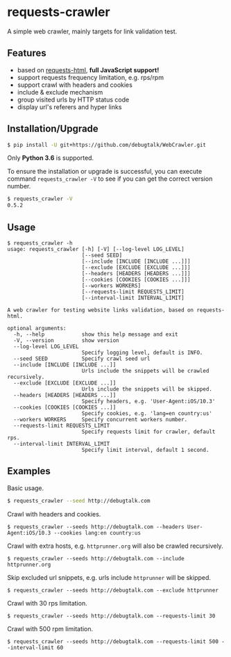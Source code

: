 # requests-crawler

A simple web crawler, mainly targets for link validation test.

## Features

- based on [requests-html][requests-html], **full JavaScript support!**
- support requests frequency limitation, e.g. rps/rpm
- support crawl with headers and cookies
- include & exclude mechanism
- group visited urls by HTTP status code
- display url's referers and hyper links

## Installation/Upgrade

```bash
$ pip install -U git+https://github.com/debugtalk/WebCrawler.git
```

Only **Python 3.6** is supported.

To ensure the installation or upgrade is successful, you can execute command `requests_crawler -V` to see if you can get the correct version number.

```bash
$ requests_crawler -V
0.5.2
```

## Usage

```text
$ requests_crawler -h
usage: requests_crawler [-h] [-V] [--log-level LOG_LEVEL]
                        [--seed SEED]
                        [--include [INCLUDE [INCLUDE ...]]]
                        [--exclude [EXCLUDE [EXCLUDE ...]]]
                        [--headers [HEADERS [HEADERS ...]]]
                        [--cookies [COOKIES [COOKIES ...]]]
                        [--workers WORKERS]
                        [--requests-limit REQUESTS_LIMIT]
                        [--interval-limit INTERVAL_LIMIT]

A web crawler for testing website links validation, based on requests-html.

optional arguments:
  -h, --help            show this help message and exit
  -V, --version         show version
  --log-level LOG_LEVEL
                        Specify logging level, default is INFO.
  --seed SEED           Specify crawl seed url
  --include [INCLUDE [INCLUDE ...]]
                        Urls include the snippets will be crawled recursively.
  --exclude [EXCLUDE [EXCLUDE ...]]
                        Urls include the snippets will be skipped.
  --headers [HEADERS [HEADERS ...]]
                        Specify headers, e.g. 'User-Agent:iOS/10.3'
  --cookies [COOKIES [COOKIES ...]]
                        Specify cookies, e.g. 'lang=en country:us'
  --workers WORKERS     Specify concurrent workers number.
  --requests-limit REQUESTS_LIMIT
                        Specify requests limit for crawler, default rps.
  --interval-limit INTERVAL_LIMIT
                        Specify limit interval, default 1 second.
```

## Examples

Basic usage.

```bash
$ requests_crawler --seed http://debugtalk.com
```

Crawl with headers and cookies.

```text
$ requests_crawler --seeds http://debugtalk.com --headers User-Agent:iOS/10.3 --cookies lang:en country:us
```

Crawl with extra hosts, e.g. `httprunner.org` will also be crawled recursively.

```text
$ requests_crawler --seeds http://debugtalk.com --include httprunner.org
```

Skip excluded url snippets, e.g. urls include `httprunner` will be skipped.

```text
$ requests_crawler --seeds http://debugtalk.com --exclude httprunner
```

Crawl with 30 rps limitation.

```text
$ requests_crawler --seeds http://debugtalk.com --requests-limit 30
```

Crawl with 500 rpm limitation.

```text
$ requests_crawler --seeds http://debugtalk.com --requests-limit 500 --interval-limit 60
```

<!-- ## Logs && Report -->


[requests-html]: https://github.com/kennethreitz/requests-html